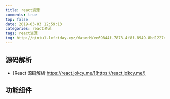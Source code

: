```yaml
---
title: react资源
comments: true
top: false
date: 2019-03-03 12:59:13
categories: react资源
tags: react资源
img: http://qiniu1.lxfriday.xyz/WaterM/ee69844f-7878-4f8f-8949-8bd1227d724b_react_logo_1.png
---
```


## 源码解析
- [React 源码解析  https://react.jokcy.me/](https://react.jokcy.me/)

## 功能组件
